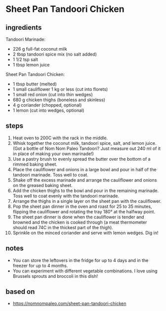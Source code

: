 # Sheet Pan Tandoori Chicken

## ingredients

Tandoori Marinade:

- 226 g full-fat coconut milk
- 2 tbsp tandoori spice mix (no salt added)
- 1 1/2 tsp salt
- 1 tbsp lemon juice

Sheet Pan Tandoori Chicken:

- 1 tbsp butter (melted)
- 1 small cauliflower 1 kg or less (cut into florets)
- 1 small red onion (cut into thin wedges)
- 680 g chicken thighs (boneless and skinless)
- 4 g coriander (chopped, optional)
- 1 lemon (cut into wedges, optional)

## steps

1. Heat oven to 200C with the rack in the middle.
2. Whisk together the coconut milk, tandoori spice, salt, and lemon juice. (Got a bottle of Nom Nom Paleo Tandoori? Just measure out 240 ml of it in place of making your own marinade!)
3. Use a pastry brush to evenly spread the butter over the bottom of a rimmed baking sheet.
4. Place the cauliflower and onions in a large bowl and pour in half of the tandoori marinade. Toss well to coat.
5. Shake off the excess marinade and arrange the cauliflower and onions on the greased baking sheet.
6. Add the chicken thighs to the bowl and pour in the remaining marinade. Toss well to coat evenly with the tandoori marinade.
7. Arrange the thighs in a single layer on the sheet pan with the cauliflower.
8. Pop the sheet pan dinner in the oven and roast for 25 to 35 minutes, flipping the cauliflower and rotating the tray 180° at the halfway point.
9. The sheet pan dinner is done when the cauliflower is tender and browned and the chicken is cooked through (a meat thermometer should read 74C in the thickest part of the thigh).
10. Sprinkle on the minced coriander and serve with lemon wedges. Dig in!

## notes

- You can store the leftovers in the fridge for up to 4 days and in the freezer for up to 4 months.
- You can experiment with different vegetable combinations. I love using Brussels sprouts and broccoli in this dish!

## based on

- https://nomnompaleo.com/sheet-pan-tandoori-chicken
